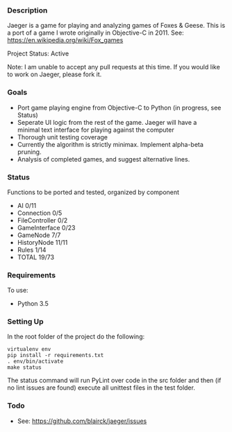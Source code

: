 ### Description ###
Jaeger is a game for playing and analyzing games of Foxes & Geese. This is a 
port of a game I wrote originally in Objective-C in 2011. See:
https://en.wikipedia.org/wiki/Fox_games

Project Status: Active

Note: I am unable to accept any pull requests at this time. If you would like 
to work on Jaeger, please fork it.

### Goals ###
* Port game playing engine from Objective-C to Python (in progress, see Status)
* Seperate UI logic from the rest of the game. Jaeger will have a minimal text
interface for playing against the computer
* Thorough unit testing coverage
* Currently the algorithm is strictly minimax. Implement alpha-beta pruning.
* Analysis of completed games, and suggest alternative lines.

### Status ###
Functions to be ported and tested, organized by component
* AI                            0/11
* Connection                    0/5
* FileController                0/2
* GameInterface                 0/23
* GameNode                      7/7
* HistoryNode                   11/11
* Rules                         1/14
* TOTAL                         19/73

### Requirements ###
To use:
* Python 3.5

### Setting Up ###
In the root folder of the project do the following:
```
virtualenv env
pip install -r requirements.txt
. env/bin/activate
make status
```
The status command will run PyLint over code in the src folder and then (if no
lint issues are found) execute all unittest files in the test folder.

### Todo ###
* See: https://github.com/blairck/jaeger/issues

